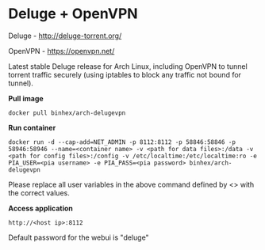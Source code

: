 Deluge + OpenVPN
================

Deluge - http://deluge-torrent.org/

OpenVPN - https://openvpn.net/

Latest stable Deluge release for Arch Linux, including OpenVPN to tunnel torrent traffic securely (using iptables to block any traffic not bound for tunnel).

**Pull image**

```
docker pull binhex/arch-delugevpn
```

**Run container**

```
docker run -d --cap-add=NET_ADMIN -p 8112:8112 -p 58846:58846 -p 58946:58946 --name=<container name> -v <path for data files>:/data -v <path for config files>:/config -v /etc/localtime:/etc/localtime:ro -e PIA_USER=<pia username> -e PIA_PASS=<pia password> binhex/arch-delugevpn
```

Please replace all user variables in the above command defined by <> with the correct values.

**Access application**

```
http://<host ip>:8112
```

Default password for the webui is "deluge"
